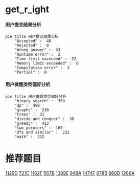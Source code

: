 # get_r_ight

<!-- tabs:start -->



#### **用户提交结果分析**

```mermaid
pie title 用户提交结果分析
    "Accepted" :  40
    "Rejected" :  0
    "Wrong answer" :  33
    "Runtime error" :  2
    "Time limit exceeded" :  22
    "Memory limit exceeded" :  0
    "Compilation error" :  3
    "Partial" :  0
```

#### **用户做题类型偏好分析**

```mermaid
pie title 用户做题类型偏好分析
    "binary search" :  359
    "dp" :  450
    "graphs" :  230
    "trees" :  31
    "divide and conquer" :  38
    "greedy" :  413
    "two pointers" :  169
    "dfs and similar" :  222
    "math" :  222
```



<!-- tabs:end -->
# 推荐题目
[1129D](https://codeforces.com/contest/1129/problem/D)
[721C](https://codeforces.com/contest/721/problem/C)
[1182F](https://codeforces.com/contest/1182/problem/F)
[567B](https://codeforces.com/contest/567/problem/B)
[1389E](https://codeforces.com/contest/1389/problem/E)
[948A](https://codeforces.com/contest/948/problem/A)
[1474F](https://codeforces.com/contest/1474/problem/F)
[678B](https://codeforces.com/contest/678/problem/B)
[860D](https://codeforces.com/contest/860/problem/D)
[1286A](https://codeforces.com/contest/1286/problem/A)
